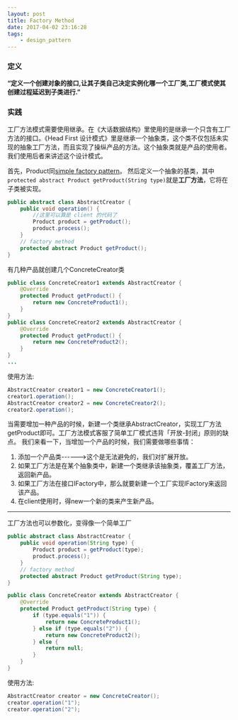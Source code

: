 ```yaml
---
layout: post
title: Factory Method
date: 2017-04-02 23:16:28
tags:
    - design_pattern
---
```


### 定义
**“定义一个创建对象的接口,让其子类自己决定实例化哪一个工厂类,工厂模式使其创建过程延迟到子类进行.”**

### 实践
工厂方法模式需要使用继承。在《大话数据结构》里使用的是继承一个只含有工厂方法的接口。《Head First 设计模式》里是继承一个抽象类，这个类不仅包括未实现的抽象工厂方法，而且实现了操纵产品的方法。这个抽象类就是产品的使用者。我们使用后者来讲述这个设计模式。

首先，Product同[simple factory pattern](/blog/simple_factory_pattern)。
然后定义一个抽象的基类，其中`protected abstract Product getProduct(String type)`就是**工厂方法**，它将在子类被实现。
```java
public abstract class AbstractCreator {
    public void operation() {
        //这里可以算是 client 的代码了
        Product product = getProduct();
        product.process();
    }
    // factory method
    protected abstract Product getProduct();
}
```
有几种产品就创建几个ConcreteCreator类
```java
public class ConcreteCreator1 extends AbstractCreator {
    @Override
    protected Product getProduct() {
        return new ConcreteProduct1();
    }
}
public class ConcreteCreator2 extends AbstractCreator {
    @Override
    protected Product getProduct() {
        return new ConcreteProduct2();
    }
}
...
```
使用方法:
```java
AbstractCreator creator1 = new ConcreteCreator1();
creator1.operation();
AbstractCreator creator2 = new ConcreteCreator2();
creator2.operation();
```
当需要增加一种产品的时候，新建一个类继承AbstractCreator，实现工厂方法getProduct即可。工厂方法模式客服了简单工厂模式违背「开放-封闭」原则的缺点。
我们来看一下，当增加一个产品的时候，我们需要做哪些事情：
1. 添加一个产品类------>这个是无法避免的，我们对扩展开放。
2. 如果工厂方法是在某个抽象类中，新建一个类继承该抽象类，覆盖工厂方法，返回新产品。
3. 如果工厂方法在接口IFactory中，那么就要新建一个工厂实现IFactory来返回该产品。
4. 在client使用时，得new一个新的类来产生新产品。

-----

工厂方法也可以参数化，变得像一个简单工厂
```java
public abstract class AbstractCreator {
    public void operation(String type) {
        Product product = getProduct(type);
        product.process();
    }
    // factory method
    protected abstract Product getProduct(String type);
}

public class ConcreteCreator extends AbstractCreator {
    @Override
    protected Product getProduct(String type) {
        if (type.equals("1")) {
            return new ConcreteProduct1();
        } else if (type.equals("2")) {
            return new ConcreteProduct2();
        } else {
            return null;
        }
    }
}
```
使用方法:
```java
AbstractCreator creator = new ConcreteCreator();
creator.operation("1");
creator.operation("2");
```
